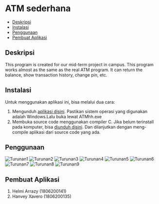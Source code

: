 # ATM sederhana

* [Deskripsi](#deskripsi)
* [Instalasi](#instalasi)
* [Penggunaan](#pengunaan)
* [Pembuat Aplikasi](#pembuat-aplikasi)

## Deskripsi
This program is created for our mid-term project in campus. This program works almost as the same as the real ATM program. It can return the balance, show transaction history, change pin, etc.

## Instalasi
Untuk menggunakan aplikasi ini, bisa melalui dua cara:
1. Mengunduh [aplikasi disini](https://github.com/arrazyhelmi25/ATM-Sederhana.git). Pastikan sistem operasi yang digunakan adalah Windows.Lalu buka lewat ATMhh.exe
2. Membuka source code menggunakan compiler C. Jika belum terinstall pada komputer, bisa [diunduh disini](https://sourceforge.net/projects/orwelldevcpp/files/latest/download). Dan dilanjutkan dengan meng-compile aplikasi dari source code yang ada.

## Penggunaan
![Turunan1](https://github.com/arrazyhelmi25/ATM-Sederhana/tree/master/img/login.png)
![Turunan2](https://github.com/arrazyhelmi25/ATM-Sederhana/tree/master/img/atm.png)
![Turunan3](https://github.com/arrazyhelmi25/ATM-Sederhana/tree/master/img/menu.png)
![Turunan4](https://github.com/arrazyhelmi25/ATM-Sederhana/tree/master/img/atm1.png)
![Turunan5](https://github.com/arrazyhelmi25/ATM-Sederhana/tree/master/img/atm2.png)
![Turunan6](https://github.com/arrazyhelmi25/ATM-Sederhana/tree/master/img/atm3.png)
![Turunan7](https://github.com/arrazyhelmi25/ATM-Sederhana/tree/master/img/atm4.png)
![Turunan8](https://github.com/arrazyhelmi25/ATM-Sederhana/tree/master/img/atm5.png)
![Turunan9](https://github.com/arrazyhelmi25/ATM-Sederhana/tree/master/img/atm6.png)

## Pembuat Aplikasi
1. Helmi Arrazy (1806200141)
2. Hanvey Xavero (1806200135)

